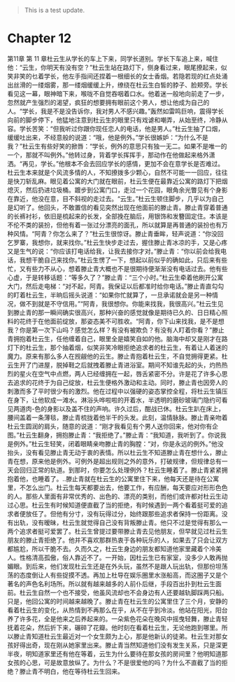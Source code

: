 > This is a test update.
# Chapter 12

第11章 第 11 章杜云生从学长的车上下来，同学长道别。学长下车追上来，喊住他：“云生，你明天有没有空？”杜云生站在路灯下，侧身看过来，眼尾撩起来，似笑非笑的乜着学长，他左手指间还捏着一根细长的女士香烟。若隐若现的红点处涌出丝滑的一缕烟雾，那一缕烟缓缓上升，缭绕在杜云生白皙的脖子、脸颊旁。学长看见这一幕，眼神暗下来，喉咙不自觉吞咽着口水。他着迷一般地向前走了一步，忽然就产生强烈的渴望，疯狂的想要拥有眼前这个男人，想让他成为自己的人。“学长，我是不是没告诉你，我对男人不感兴趣。”轰然如雷鸣巨响，震得学长向前的脚步停下，他猛地注意到杜云生的眼里只有戏谑和嘲弄，从始至终，冷静从容。学长苦笑：“但我听过你跟你现任恋人的电话，他是男人。”杜云生抽了口烟，缓缓吐出来，不经意般的说道：“哦，他是例外。”学长很嫉妒：“为什么不是我？”杜云生有些好笑的掀唇：“学长，例外的意思只有独一无二。如果不是唯一的一个，那就不叫例外。”他转过身，背着学长挥挥手，那动作在他做起来格外潇洒。“再见，学长。”他根本不会去回应学长的感情，更加不会在意学长是否难过。杜云生本来就是个风流多情的人，不知撩拨多少颗心，自然不可能一一回应，往往是快刀斩乱麻。眼见着公寓的大门就在眼前，杜云生便在最靠近公寓的路灯下把烟熄灭，然后扔进垃圾桶。踱步到公寓门口，走过一个花园，眼角余光瞥见有个身影在靠近，他没在意，目不斜视的走过去。“云生。”杜云生顿住脚步，几乎以为自己是幻听了。他回头，不敢置信的看见突然出现在他面前的滕止青。滕止青穿着普通的长裤衬衫，依旧是梳起来的长发，全部挽在脑后，用银饰和发簪固定住。本该是不伦不类的装扮，但他有着一张过分漂亮的面孔，所以就算是再普通的装扮也有万种风情。“阿青？你怎么来了？”杜云生很惊讶。滕止青垂眸，轻声说道：“你没回乞罗寨，我想你，就来找你。”杜云生快步走过去，握住滕止青冰凉的手，又是心疼又是生气的说：“你应该打电话给我，让我去接你才对。”滕止青：“你以前会给我电话，我想干脆自己来找你。”杜云生愣了一下，想起以前似乎的确如此，只后来有些忙，又有些力不从心，想着滕止青大概也不是很期待便渐渐没有电话过去。他有些心虚，于是转移话题：“等多久了？”滕止青：“三个小时。”杜云生牵着他刷开公寓大门，然后走电梯：“对不起，阿青。我保证以后都准时给你电话。”滕止青直勾勾的盯着杜云生，半晌后摇头说道：“如果你忙就算了，一旦承诺就会是另一种情况，做不到就是不守信用。”“阿青，我很想你。你能来找我，我很高兴。”杜云生见到滕止青的那一瞬间确实很高兴，那种兴奋的感觉就像是期待已久的、日日精心照料的花终于在他面前绽放，那姿态美不可胜收。“阿青，你下山来找我，是不是想我？你是第一次下山吗？感觉怎么样？有没有被欺负？有没有人盯着你看？”滕止青拥抱着杜云生，任他缠着自己，眼里全是嬉笑自如的他。脑海中却又是刚才在路灯下的杜云生，那个抽着烟，似笑非笑冷眼拒绝追求者的杜云生，有着让人着迷的魔力。原来有那么多人在觊觎他的云生。滕止青抱着杜云生，不自觉拥得更紧。杜云生开了门进屋，脱掉鞋之后就拽着滕止青进浴室。期间不知谁先起的头，灼热热烈的星火在空气中点燃，两人已经缠拥在一起，唇舌紧密不分。许是花了许多心思去追求的花终于为自己绽放，杜云生便格外激动和主动。同时，滕止青也因旁人的刺激而多了平时很少有的激烈。他在过程中以强硬的姿态掌控全程，将杜云生镇压在身下，让他软成一滩水。淋浴头哗啦啦的开着水，半透明的磨砂玻璃门隐约可看见两道肉-色的身影以及盖不住的声响。许久过后，酣战已休。杜云生趴在床上，腰间盖着一条薄毯，滕止青梳拢着他半干的头发。此刻，温情脉脉。滕止青亲吻着杜云生圆润的肩头，随意的说道：“刚才我看见有个男人送你回来，他对你有企图。”杜云生翻身，拥抱滕止青：“我拒绝了。”滕止青：“我知道，我听到了。你说我是例外。”杜云生轻笑，闭着眼睛亲吻滕止青的胸膛：“对，你是永远的例外。”他没抬头，没有看见滕止青无动于衷的表情。所以杜云生不知道滕止青在想什么，滕止青在想，原来他是例外。可例外是超出规则之外的意外，打破规律，但规律总有一天会回归正常的轨道。到那时，你要怎么处理例外？杜云生睡着了。滕止青紧紧拥抱着他，也睡着了。..滕止青就在杜云生的公寓里住下来，他每天还是待在公寓里，不怎么出门。杜云生每天都要出去，他要工作，有应酬，每天要应对形形色色的人。那些人里面有非常优秀的、出色的、漂亮的类别，而他们或许都对杜云生动过心思。杜云生有时候知道便直截了当的拒绝，有时候遇到一两个看着挺可爱的追求者便放任了。但他有分寸，没有玩得过分，始终跟那些追求者保持一份距离。没有出轨，没有暧昧，杜云生就觉得自己没有背叛滕止青。他只不过是觉得有那么一两个追求者挺可爱罢了。杜云生曾提过要带滕止青去见他朋友，但早就见过杜云生朋友的滕止青拒绝了。他并不喜欢那群热衷于各种玩乐的人，如果去了只会让双方都尴尬，所以干脆不去。久而久之，杜云生身边的朋友都知道他家里藏着个冷美人。性格清高孤傲，俗人靠近不了。一开始，因杜云生已有家室，没多少人敢再抛媚眼。到后来，他们发现杜云生还是在外头玩，虽然不是跟人玩出轨，但那份坦荡荡的态度倒让人有些捉摸不透。再加上杜导在娱乐圈里水涨船高，而这圈子又是个著名的声色名利场所。所以就有越来越多的人前仆后继，手段百出扑到杜云生面前。杜云生自然一个也不接受，他虽风流却也不会身边有人还要越轨脚踩两只船。只是，他回公寓的时间越来越晚了。滕止青在杜云生的公寓里住了三个月，安静的看着杜云生的变化，从热情到不再那么在乎，从不在乎到冷淡。他站在阳光，阳台养了许多花，全是他来之后养起来的。一朵紫色花朵在晚风中摇曳轻舞，滕止青轻抚着花朵，然后折下来，碾碎了花瓣。他时刻在看着杜云生，无论他跑到哪里。所以滕止青知道杜云生最近对一个女生颇为上心，那是他新认的徒弟。杜云生对那女孩好得出奇，现在刚从她家里出来。滕止青当然知道他们没有发生关系，只是深更半夜，明知道家里还有他在等着，云生为什么要待在那女孩的房间里？他明知道那女孩的心思，可是故意放纵了。为什么？不是很爱他的吗？为什么不直截了当的拒绝？滕止青不明白，他在等待杜云生回来。